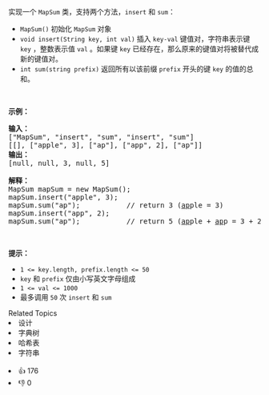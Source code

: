 <p>实现一个 <code>MapSum</code> 类，支持两个方法，<code>insert</code> 和 <code>sum</code>：</p>

<ul>
	<li><code>MapSum()</code> 初始化 <code>MapSum</code> 对象</li>
	<li><code>void insert(String key, int val)</code> 插入 <code>key-val</code> 键值对，字符串表示键 <code>key</code> ，整数表示值 <code>val</code> 。如果键 <code>key</code> 已经存在，那么原来的键值对将被替代成新的键值对。</li>
	<li><code>int sum(string prefix)</code> 返回所有以该前缀 <code>prefix</code> 开头的键 <code>key</code> 的值的总和。</li>
</ul>

<p> </p>

<p><strong>示例：</strong></p>

<pre>
<strong>输入：</strong>
["MapSum", "insert", "sum", "insert", "sum"]
[[], ["apple", 3], ["ap"], ["app", 2], ["ap"]]
<strong>输出：</strong>
[null, null, 3, null, 5]

<strong>解释：</strong>
MapSum mapSum = new MapSum();
mapSum.insert("apple", 3);  
mapSum.sum("ap");           // return 3 (<u>ap</u>ple = 3)
mapSum.insert("app", 2);    
mapSum.sum("ap");           // return 5 (<u>ap</u>ple + <u>ap</u>p = 3 + 2 = 5)
</pre>

<p> </p>

<p><strong>提示：</strong></p>

<ul>
	<li><code>1 <= key.length, prefix.length <= 50</code></li>
	<li><code>key</code> 和 <code>prefix</code> 仅由小写英文字母组成</li>
	<li><code>1 <= val <= 1000</code></li>
	<li>最多调用 <code>50</code> 次 <code>insert</code> 和 <code>sum</code></li>
</ul>
<div><div>Related Topics</div><div><li>设计</li><li>字典树</li><li>哈希表</li><li>字符串</li></div></div><br><div><li>👍 176</li><li>👎 0</li></div>